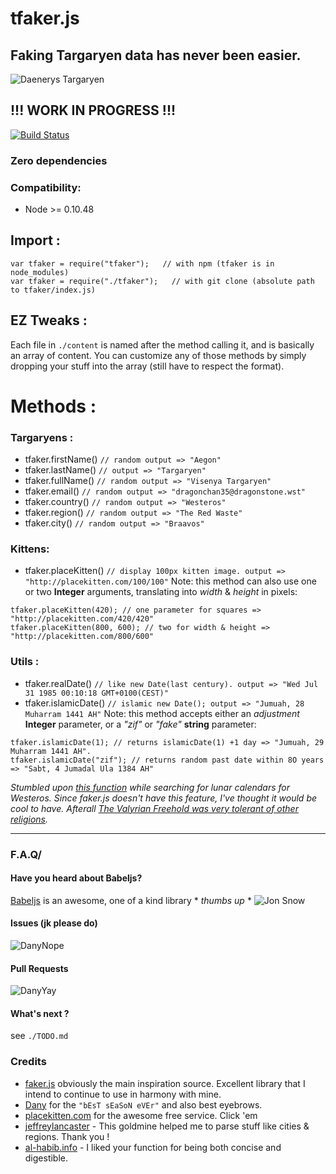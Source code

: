 # tfaker.js
## Faking Targaryen data has never been easier. 
![Daenerys Targaryen](https://i.ibb.co/FJcDwz2/Ciwa-MU5-Ws-AAFgdc.jpg)
## !!! WORK IN PROGRESS !!!
[![Build Status](https://travis-ci.org/TheRealBarenziah/tfaker.js.svg?branch=master)](https://travis-ci.org/TheRealBarenziah/tfaker.js)
### Zero dependencies
### Compatibility:
- Node >= 0.10.48

## Import : 
```
var tfaker = require("tfaker");   // with npm (tfaker is in node_modules)   
var tfaker = require("./tfaker");   // with git clone (absolute path to tfaker/index.js)
```
## EZ Tweaks :
Each file in `./content` is named after the method calling it, and is basically an array of content. You can customize any of those methods by simply dropping your stuff into the array (still have to respect the format).

# Methods :
### Targaryens :  
- tfaker.firstName() `// random output => "Aegon"`
- tfaker.lastName() `// output => "Targaryen"`
- tfaker.fullName() `// random output => "Visenya Targaryen"`
- tfaker.email() `// random output => "dragonchan35@dragonstone.wst"`
- tfaker.country() `// random output => "Westeros"`
- tfaker.region() `// random output => "The Red Waste"`
- tfaker.city() `// random output => "Braavos"`
### Kittens: 
- tfaker.placeKitten() `// display 100px kitten image. output => "http://placekitten.com/100/100"`
Note: this method can also use one or two **Integer** arguments, translating into *width* & *height* in pixels:
```
tfaker.placeKitten(420); // one parameter for squares => "http://placekitten.com/420/420"
tfaker.placeKitten(800, 600); // two for width & height => "http://placekitten.com/800/600"
```
### Utils :
- tfaker.realDate() `// like new Date(last century). output => "Wed Jul 31 1985 00:10:18 GMT+0100(CEST)"`
- tfaker.islamicDate() `// islamic new Date(); output => "Jumuah, 28 Muharram 1441 AH"`
Note: this method accepts either an *adjustment* **Integer** parameter, or a *"zif"* or *"fake"* **string** parameter:
```
tfaker.islamicDate(1); // returns islamicDate(1) +1 day => "Jumuah, 29 Muharram 1441 AH".
tfaker.islamicDate("zif"); // returns random past date within 8O years => "Sabt, 4 Jumadal Ula 1384 AH"
```
*Stumbled upon [this function][6] while searching for lunar calendars for Westeros. Since faker.js doesn't have this feature, I've thought it would be cool to have. Afterall [The Valyrian Freehold was very tolerant of other religions][7].*
___
### F.A.Q/

#### Have you heard about Babeljs?
[Babeljs][5] is an awesome, one of a kind library * *thumbs up* *
![Jon Snow](https://i.ibb.co/LSGFXR2/dunwanit.png)
#### Issues (jk please do)
![DanyNope](https://i.ibb.co/4Y2wP6Y/danuBad.jpg)
#### Pull Requests
![DanyYay](https://i.ibb.co/R9dYJDr/danyGood.jpg)
#### What's next ?
see `./TODO.md`

### Credits
- [faker.js][1] obviously the main inspiration source. Excellent library that I intend to continue to use in harmony with mine.
- [Dany][2] for the `"bEsT sEaSoN eVEr"` and also best eyebrows.
- [placekitten.com][3] for the awesome free service. Click 'em
- [jeffreylancaster][4] - This goldmine helped me to parse stuff like cities & regions. Thank you !
- [al-habib.info][6] -  I liked your function for being both concise and digestible.

[1]: https://github.com/marak/Faker.js/
[2]: https://www.instagram.com/emilia_clarke/
[3]: http://placekitten.com/
[4]: https://github.com/jeffreylancaster/game-of-thrones
[5]: https://github.com/babel/babel
[6]: https://www.al-habib.info/islamic-calendar/hijricalendartext.htm
[7]: https://gameofthrones.fandom.com/wiki/Valyrian_religion#In_the_books